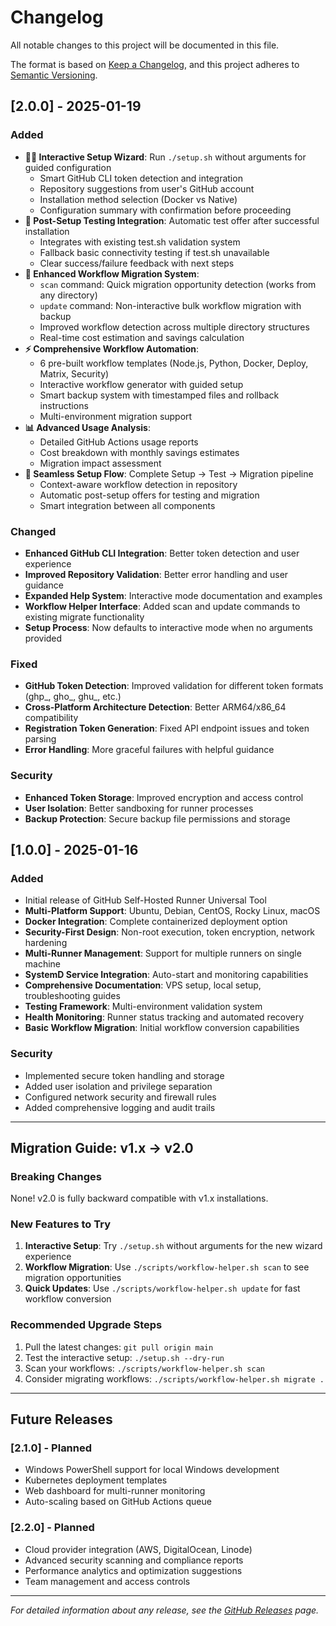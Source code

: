 # Changelog

All notable changes to this project will be documented in this file.

The format is based on [Keep a Changelog](https://keepachangelog.com/en/1.0.0/),
and this project adheres to [Semantic Versioning](https://semver.org/spec/v2.0.0.html).

## [2.0.0] - 2025-01-19

### Added
- **🧙‍♂️ Interactive Setup Wizard**: Run `./setup.sh` without arguments for guided configuration
  - Smart GitHub CLI token detection and integration
  - Repository suggestions from user's GitHub account
  - Installation method selection (Docker vs Native)
  - Configuration summary with confirmation before proceeding
- **🧪 Post-Setup Testing Integration**: Automatic test offer after successful installation
  - Integrates with existing test.sh validation system
  - Fallback basic connectivity testing if test.sh unavailable
  - Clear success/failure feedback with next steps
- **🔄 Enhanced Workflow Migration System**:
  - `scan` command: Quick migration opportunity detection (works from any directory)
  - `update` command: Non-interactive bulk workflow migration with backup
  - Improved workflow detection across multiple directory structures
  - Real-time cost estimation and savings calculation
- **⚡ Comprehensive Workflow Automation**:
  - 6 pre-built workflow templates (Node.js, Python, Docker, Deploy, Matrix, Security)
  - Interactive workflow generator with guided setup
  - Smart backup system with timestamped files and rollback instructions
  - Multi-environment migration support
- **📊 Advanced Usage Analysis**:
  - Detailed GitHub Actions usage reports
  - Cost breakdown with monthly savings estimates
  - Migration impact assessment
- **🎯 Seamless Setup Flow**: Complete Setup → Test → Migration pipeline
  - Context-aware workflow detection in repository
  - Automatic post-setup offers for testing and migration
  - Smart integration between all components

### Changed
- **Enhanced GitHub CLI Integration**: Better token detection and user experience
- **Improved Repository Validation**: Better error handling and user guidance
- **Expanded Help System**: Interactive mode documentation and examples
- **Workflow Helper Interface**: Added scan and update commands to existing migrate functionality
- **Setup Process**: Now defaults to interactive mode when no arguments provided

### Fixed
- **GitHub Token Detection**: Improved validation for different token formats (ghp_, gho_, ghu_, etc.)
- **Cross-Platform Architecture Detection**: Better ARM64/x86_64 compatibility
- **Registration Token Generation**: Fixed API endpoint issues and token parsing
- **Error Handling**: More graceful failures with helpful guidance

### Security
- **Enhanced Token Storage**: Improved encryption and access control
- **User Isolation**: Better sandboxing for runner processes
- **Backup Protection**: Secure backup file permissions and storage

## [1.0.0] - 2025-01-16

### Added
- Initial release of GitHub Self-Hosted Runner Universal Tool
- **Multi-Platform Support**: Ubuntu, Debian, CentOS, Rocky Linux, macOS
- **Docker Integration**: Complete containerized deployment option
- **Security-First Design**: Non-root execution, token encryption, network hardening
- **Multi-Runner Management**: Support for multiple runners on single machine
- **SystemD Service Integration**: Auto-start and monitoring capabilities
- **Comprehensive Documentation**: VPS setup, local setup, troubleshooting guides
- **Testing Framework**: Multi-environment validation system
- **Health Monitoring**: Runner status tracking and automated recovery
- **Basic Workflow Migration**: Initial workflow conversion capabilities

### Security
- Implemented secure token handling and storage
- Added user isolation and privilege separation
- Configured network security and firewall rules
- Added comprehensive logging and audit trails

---

## Migration Guide: v1.x → v2.0

### Breaking Changes
None! v2.0 is fully backward compatible with v1.x installations.

### New Features to Try
1. **Interactive Setup**: Try `./setup.sh` without arguments for the new wizard experience
2. **Workflow Migration**: Use `./scripts/workflow-helper.sh scan` to see migration opportunities
3. **Quick Updates**: Use `./scripts/workflow-helper.sh update` for fast workflow conversion

### Recommended Upgrade Steps
1. Pull the latest changes: `git pull origin main`
2. Test the interactive setup: `./setup.sh --dry-run`
3. Scan your workflows: `./scripts/workflow-helper.sh scan`
4. Consider migrating workflows: `./scripts/workflow-helper.sh migrate .`

---

## Future Releases

### [2.1.0] - Planned
- Windows PowerShell support for local Windows development
- Kubernetes deployment templates
- Web dashboard for multi-runner monitoring
- Auto-scaling based on GitHub Actions queue

### [2.2.0] - Planned
- Cloud provider integration (AWS, DigitalOcean, Linode)
- Advanced security scanning and compliance reports
- Performance analytics and optimization suggestions
- Team management and access controls

---

*For detailed information about any release, see the [GitHub Releases](https://github.com/gabel/github-self-hosted-runner/releases) page.*